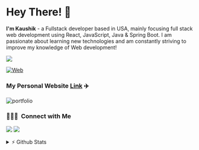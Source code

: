 
# Hey There! 👋

**I'm Kaushik** - a Fullstack developer based in USA, mainly focusing full stack web development using React, JavaScript, Java & Spring Boot. I am passionate about learning new technologies and am constantly striving to improve my knowledge of Web development!
 
![](https://komarev.com/ghpvc/?username=Kaushik612)

[![Web](https://skillicons.dev/icons?i=java,spring,react,js,ts,nextjs,scss,tailwind,aws,gcp)](https://skillicons.dev)

### My Personal Website [Link](https://www.kaushikravikumar.com/) ✈️

![portfolio](https://miro.medium.com/max/1400/1*y7thj9m8H8uaCorndWxuug.png)

### 👨🏻‍💻 &nbsp;Connect with Me


<p align="left">
<a href="https://www.linkedin.com/in/Kaushik612/ "><img src="https://img.shields.io/badge/-Teo%20Wen%20Long-0077B5?style=flat&logo=Linkedin&logoColor=white"/></a>
<a href="mailto:kaushikr.612@gmail.com"><img src="https://img.shields.io/badge/-teowenlong0316@gmail.com-D14836?style=flat&logo=Gmail&logoColor=white"/></a>
</p>

<details>
  <summary>⚡ Github Stats</summary>
  
  <a href="#">![Github stats](https://github-readme-stats.vercel.app/api?username=Kaushik612&theme=tokyonight&count_private=true)</a>
  <a href="#">![Top Langs](https://github-readme-stats.vercel.app/api/top-langs/?username=Kaushik612&layout=compact&theme=tokyonight&count_private=true)</a>
</details>
